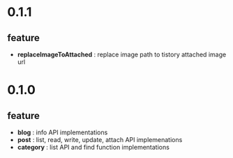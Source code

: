 0.1.1
=====
## feature
- **replaceImageToAttached** : replace image path to tistory attached image url

0.1.0
======
## feature

- **blog** : info API implementations
- **post** : list, read, write, update, attach API implemenations
- **category** : list API and find function implementations
